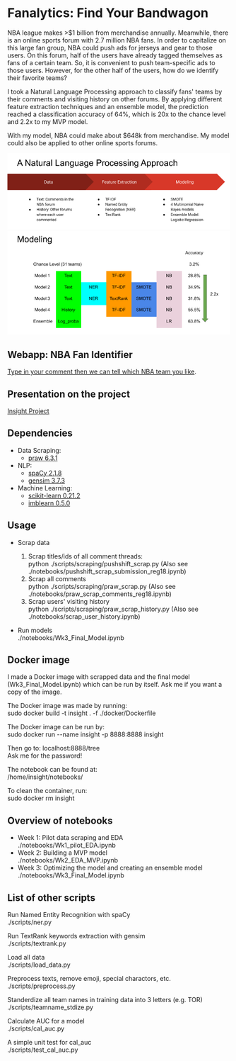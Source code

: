 # **Fanalytics: Find Your Bandwagon**

NBA league makes >$1 billion from merchandise annually. Meanwhile, there is an online sports forum with 2.7 million NBA fans. In order to capitalize on this large fan group, NBA could push ads for jerseys and gear to those users. On this forum, half of the users have already tagged themselves as fans of a certain team. So, it is convenient to push team-specific ads to those users. However, for the other half of the users, how do we identify their favorite teams?  

I took a Natural Language Processing approach to classify fans' teams by their comments and visiting history on other forums. By applying different feature extraction techniques and an ensemble model, the prediction reached a classification accuracy of 64%, which is 20x to the chance level and 2.2x to my MVP model.  

With my model, NBA could make about $648k from merchandise. My model could also be applied to other online sports forums.  

![approach](https://github.com/bearsun/insight_code/raw/master/figures/approach.png)
![performance](https://github.com/bearsun/insight_code/raw/master/figures/performance.png)

## Webapp: NBA Fan Identifier
[Type in your comment then we can tell which NBA team you like](http://datadriveway.me/).  

## Presentation on the project
[Insight Project](https://sites.google.com/site/liweisunpro/insight)  

## Dependencies
* Data Scraping:
  * [praw 6.3.1](https://praw.readthedocs.io/en/latest/)
* NLP:
  * [spaCy 2.1.8](https://spacy.io/)
  * [gensim 3.7.3](https://radimrehurek.com/gensim/)
* Machine Learning:
  * [scikit-learn 0.21.2](https://scikit-learn.org/stable/)
  * [imblearn 0.5.0](https://imbalanced-learn.readthedocs.io/en/stable/index.html)
## Usage
* Scrap data
  1. Scrap titles/ids of all comment threads:  
    python ./scripts/scraping/pushshift_scrap.py (Also see ./notebooks/pushshift_scrap_submission_reg18.ipynb)
  2. Scrap all comments  
    python ./scripts/scraping/praw_scrap.py (Also see ./notebooks/praw_scrap_comments_reg18.ipynb)
  3. Scrap users' visiting history  
    python ./scripts/scraping/praw_scrap_history.py (Also see ./notebooks/scrap_user_history.ipynb)

* Run models  
  ./notebooks/Wk3_Final_Model.ipynb

## Docker image
I made a Docker image with scrapped data and the final model (Wk3_Final_Model.ipynb) which can be run by itself. Ask me if you want a copy of the image.    


The Docker image was made by running:  
sudo docker build -t insight . -f ./docker/Dockerfile  


The Docker image can be run by:  
sudo docker run --name insight -p 8888:8888 insight  


Then go to: localhost:8888/tree  
Ask me for the password!  


The notebook can be found at:  
/home/insight/notebooks/  


To clean the container, run:  
sudo docker rm insight

## Overview of notebooks
* Week 1: Pilot data scraping and EDA  
  ./notebooks/Wk1_pilot_EDA.ipynb  
* Week 2: Building a MVP model  
  ./notebooks/Wk2_EDA_MVP.ipynb  
* Week 3: Optimizing the model and creating an ensemble model  
  ./notebooks/Wk3_Final_Model.ipynb  
## List of other scripts
Run Named Entity Recognition with spaCy  
./scripts/ner.py  

Run TextRank keywords extraction with gensim  
./scripts/textrank.py  

Load all data  
./scripts/load_data.py  

Preprocess texts, remove emoji, special charactors, etc.  
./scripts/preprocess.py  

Standerdize all team names in training data into 3 letters (e.g. TOR)  
./scripts/teamname_stdize.py  

Calculate AUC for a model  
./scripts/cal_auc.py  

A simple unit test for cal_auc  
./scripts/test_cal_auc.py  
